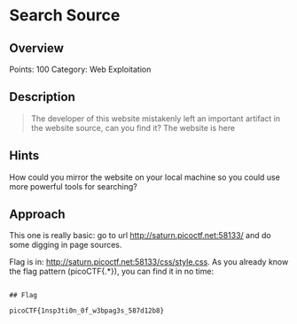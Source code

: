 # Search Source

## Overview

Points: 100
Category: Web Exploitation

## Description

> The developer of this website mistakenly left an important artifact in the website source, can you find it? The website is here
## Hints

How could you mirror the website on your local machine so you could use more powerful tools for searching?

## Approach

This one is really basic: go to url http://saturn.picoctf.net:58133/ and do some digging in page sources.

Flag is in: http://saturn.picoctf.net:58133/css/style.css. As you already know the flag pattern (picoCTF{.*}), you can find it in no time:

```

## Flag

picoCTF{1nsp3ti0n_0f_w3bpag3s_587d12b8}
